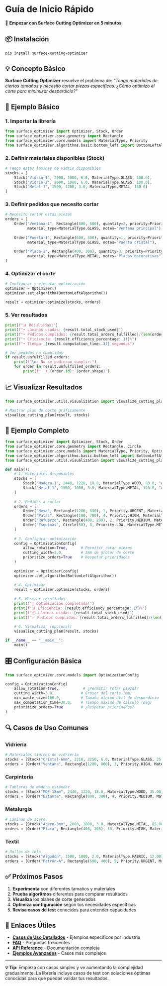 # Guía de Inicio Rápido

🚀 **Empezar con Surface Cutting Optimizer en 5 minutos**

## 📦 Instalación

```bash
pip install surface-cutting-optimizer
```

## 💡 Concepto Básico

**Surface Cutting Optimizer** resuelve el problema de: *"Tengo materiales de ciertos tamaños y necesito cortar piezas específicas. ¿Cómo optimizo el corte para minimizar desperdicio?"*

## 🎯 Ejemplo Básico

### 1. Importar la librería
```python
from surface_optimizer import Optimizer, Stock, Order
from surface_optimizer.core.geometry import Rectangle
from surface_optimizer.core.models import MaterialType, Priority
from surface_optimizer.algorithms.basic.bottom_left import BottomLeftAlgorithm
```

### 2. Definir materiales disponibles (Stock)
```python
# Tengo estas láminas de vidrio disponibles
stocks = [
    Stock("Vidrio-1", 2000, 1000, 6.0, MaterialType.GLASS, 100.0),
    Stock("Vidrio-2", 2000, 1000, 6.0, MaterialType.GLASS, 100.0),
    Stock("Metal-1", 1500, 1200, 3.0, MaterialType.METAL, 150.0)
]
```

### 3. Definir pedidos que necesito cortar
```python
# Necesito cortar estas piezas
orders = [
    Order("Ventana-1", Rectangle(800, 600), quantity=2, priority=Priority.HIGH, 
          material_type=MaterialType.GLASS, notes="Ventana principal"),
    
    Order("Puerta-1", Rectangle(600, 400), quantity=1, priority=Priority.MEDIUM,
          material_type=MaterialType.GLASS, notes="Puerta cristal"),
    
    Order("Placa-1", Rectangle(400, 300), quantity=3, priority=Priority.LOW,
          material_type=MaterialType.METAL, notes="Placas decorativas")
]
```

### 4. Optimizar el corte
```python
# Configurar y ejecutar optimización
optimizer = Optimizer()
optimizer.set_algorithm(BottomLeftAlgorithm())

result = optimizer.optimize(stocks, orders)
```

### 5. Ver resultados
```python
print(f"📊 Resultados:")
print(f"• Láminas usadas: {result.total_stock_used}")
print(f"• Pedidos cumplidos: {result.total_orders_fulfilled}/{len(orders)}")
print(f"• Eficiencia: {result.efficiency_percentage:.1f}%")
print(f"• Tiempo: {result.computation_time:.3f} segundos")

# Ver pedidos no cumplidos
if result.unfulfilled_orders:
    print(f"\n⚠️ No se pudieron cumplir:")
    for order in result.unfulfilled_orders:
        print(f"  • {order.id}: {order.shape}")
```

## 📈 Visualizar Resultados

```python
from surface_optimizer.utils.visualization import visualize_cutting_plan

# Mostrar plan de corte gráficamente
visualize_cutting_plan(result, stocks)
```

## 🎨 Ejemplo Completo

```python
from surface_optimizer import Optimizer, Stock, Order
from surface_optimizer.core.geometry import Rectangle, Circle
from surface_optimizer.core.models import MaterialType, Priority, OptimizationConfig
from surface_optimizer.algorithms.basic.bottom_left import BottomLeftAlgorithm
from surface_optimizer.utils.visualization import visualize_cutting_plan

def main():
    # 1. Materiales disponibles
    stocks = [
        Stock("Madera-1", 2440, 1220, 18.0, MaterialType.WOOD, 80.0, "Almacén A"),
        Stock("Metal-1", 1500, 1000, 3.0, MaterialType.METAL, 120.0, "Almacén B")
    ]
    
    # 2. Pedidos a cortar
    orders = [
        Order("Mesa", Rectangle(1200, 800), 1, Priority.URGENT, MaterialType.WOOD),
        Order("Patas", Rectangle(100, 700), 4, Priority.HIGH, MaterialType.WOOD),
        Order("Refuerzo", Rectangle(400, 200), 2, Priority.MEDIUM, MaterialType.METAL),
        Order("Esquinas", Circle(50), 8, Priority.LOW, MaterialType.METAL)
    ]
    
    # 3. Configurar optimización
    config = OptimizationConfig(
        allow_rotation=True,      # Permitir rotar piezas
        cutting_width=3.0,        # 3mm de grosor de corte
        prioritize_orders=True    # Respetar prioridades
    )
    
    optimizer = Optimizer(config)
    optimizer.set_algorithm(BottomLeftAlgorithm())
    
    # 4. Optimizar
    result = optimizer.optimize(stocks, orders)
    
    # 5. Mostrar resultados
    print(f"🎯 Optimización completada!")
    print(f"📊 Eficiencia: {result.efficiency_percentage:.1f}%")
    print(f"📦 Láminas usadas: {result.total_stock_used}")
    print(f"✅ Pedidos cumplidos: {result.total_orders_fulfilled}/{len(orders)}")
    
    # 6. Visualizar (opcional)
    visualize_cutting_plan(result, stocks)

if __name__ == "__main__":
    main()
```

## 🎛️ Configuración Básica

```python
from surface_optimizer.core.models import OptimizationConfig

config = OptimizationConfig(
    allow_rotation=True,           # ¿Permitir rotar piezas?
    cutting_width=3.0,            # Grosor del corte (mm)
    min_waste_size=100.0,         # Tamaño mínimo útil de desperdicio
    max_computation_time=30.0,    # Tiempo máximo de cálculo (seg)
    prioritize_orders=True        # ¿Respetar prioridades?
)
```

## 🔍 Casos de Uso Comunes

### **Vidriería**
```python
# Materiales típicos de vidriería
stocks = [Stock("Cristal-6mm", 3210, 2250, 6.0, MaterialType.GLASS, 25.50)]
orders = [Order("Ventana", Rectangle(1200, 800), 3, Priority.HIGH, MaterialType.GLASS)]
```

### **Carpintería** 
```python
# Tableros de madera estándar
stocks = [Stock("MDF-18mm", 2440, 1220, 18.0, MaterialType.WOOD, 35.00)]
orders = [Order("Estante", Rectangle(800, 300), 4, Priority.MEDIUM, MaterialType.WOOD)]
```

### **Metalurgia**
```python
# Láminas de acero
stocks = [Stock("Acero-3mm", 2000, 1000, 3.0, MaterialType.METAL, 85.00)]
orders = [Order("Placa", Rectangle(400, 200), 10, Priority.HIGH, MaterialType.METAL)]
```

### **Textil**
```python
# Rollos de tela
stocks = [Stock("Algodón", 1500, 1000, 2.0, MaterialType.FABRIC, 12.00)]
orders = [Order("Patrón-A", Rectangle(600, 400), 5, Priority.URGENT, MaterialType.FABRIC)]
```

## ✅ Próximos Pasos

1. **Experimenta** con diferentes tamaños y materiales
2. **Prueba algoritmos** diferentes para comparar resultados
3. **Visualiza** los planes de corte generados
4. **Optimiza configuración** según tus necesidades específicas
5. **Revisa casos de test** conocidos para entender capacidades

## 🔗 Enlaces Útiles

- **[Casos de Uso Detallados](use_cases.md)** - Ejemplos específicos por industria
- **[FAQ](faq.md)** - Preguntas frecuentes
- **[API Reference](../ai/api_reference.md)** - Documentación completa
- **[Ejemplos Avanzados](../examples/)** - Casos más complejos

---

**💡 Tip**: Empieza con casos simples y ve aumentando la complejidad gradualmente. La librería incluye casos de test con soluciones óptimas conocidas para que puedas validar tus resultados. 